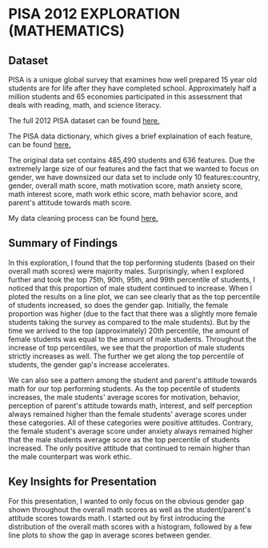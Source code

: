 
# PISA 2012 EXPLORATION (MATHEMATICS)

## Dataset

PISA is a unique global survey that examines how well prepared 15 year old students are for life after they have completed school. Approximately half a million students and 65 economies participated in this assessment that deals with reading, math, and science literacy.

The full 2012 PISA dataset can be found [here.](pisa2012.csv/pisa2012.csv)

The PISA data dictionary, which gives a brief explaination of each feature, can be found [here.](pisadict2012.csv)

The original data set contains 485,490 students and 636 features. Due the extremely large size of our features and the fact that we wanted to focus on gender, we have downsized our data set to include only 10 features:country, gender, overall math score, math motivation score, math anxiety score, math interest score, math work ethic score, math behavior score, and parent's attitude towards math score.

My data cleaning process can be found [here.](pisa2012_data_cleanup.ipynb)

## Summary of Findings

In this exploration, I found that the top performing students (based on their overall math scores) were majority males. Surprisingly, when I explored further and took the top 75th, 90th, 95th, and 99th percentile of students, I noticed that this proportion of male student continued to increase. When I ploted the results on a line plot, we can see clearly that as the top percentile of students increased, so does the gender gap. Initially, the female proportion was higher (due to the fact that there was a slightly more female students taking the survey as compared to the male students). But by the time we arrived to the top (approximately) 20th percentile, the amount of female students was equal to the amount of male students. Throughout the increase of top percentiles, we see that the proportion of male students strictly increases as well. The further we get along the top percentile of students, the gender gap's increase accelerates.

We can also see a pattern among the student and parent's attitude towards math for our top performing students. As the top pecentile of students increases, the male students' average scores for motivation, behavior, perception of parent's attitude towards math, interest, and self perception always remained higher than the female students' average scores under these categories. All of these categories were positive attitudes. Contrary, the female student's average score under anxiety always remained higher that the male students average score as the top percentile of students increased. The only positive attitude that continued to remain higher than the male counterpart was work ethic. 

## Key Insights for Presentation

For this presentation, I wanted to only focus on the obvious gender gap shown throughout the overall math scores as well as the student/parent's attitude scores towards math. I started out by first introducing the distribution of the overall math scores with a histogram, followed by a few line plots to show the gap in average scores between gender.


